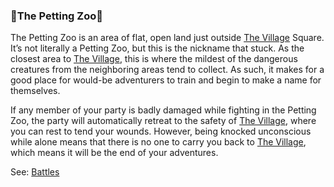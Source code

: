 ### 🦡The Petting Zoo🦡
The Petting Zoo is an area of flat, open land just outside [The Village](/locations/village_square/index.md) Square. It’s not literally a Petting Zoo,
  but this is the nickname that stuck. As the closest area to [The Village](/locations/village_square/index.md), this is where the mildest of the dangerous
  creatures from the neighboring areas tend to collect. As such, it makes for a good place for would-be adventurers to
  train and begin to make a name for themselves.

If any member of your party is badly damaged while fighting in the Petting Zoo, the party will automatically
  retreat to the safety of [The Village](/locations/village_square/index.md), where you can rest to tend your wounds. However, being knocked unconscious
  while alone means that there is no one to carry you back to [The Village](/locations/village_square/index.md), which means it will be the end of your
  adventures.

See: [Battles](/battles.md)


